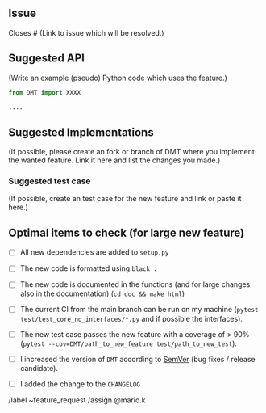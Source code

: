 ## Issue

Closes #
(Link to issue which will be resolved.)


## Suggested API

(Write an example (pseudo) Python code which uses the feature.)

```python
from DMT import XXXX

....
```

## Suggested Implementations

(If possible, please create an fork or branch of DMT where you implement the wanted feature. Link it here and list the changes you made.)

### Suggested test case

(If possible, create an test case for the new feature and link or paste it here.)

## Optimal items to check (for large new feature)

* [ ] All new dependencies are added to `setup.py`
* [ ] The new code is formatted using `black .`
* [ ] The new code is documented in the functions (and for large changes also in the documentation) (`cd doc && make html`)
* [ ] The current CI from the main branch can be run on my machine (`pytest test/test_core_no_interfaces/*.py` and if possible the interfaces).
* [ ] The new test case passes the new feature with a coverage of > 90% (`pytest --cov=DMT/path_to_new_feature test/path_to_new_test`).
* [ ] I increased the version of `DMT` according to [SemVer](http://semver.org/) (bug fixes / release candidate).
* [ ] I added the change to the `CHANGELOG`


/label ~feature_request
/assign @mario.k